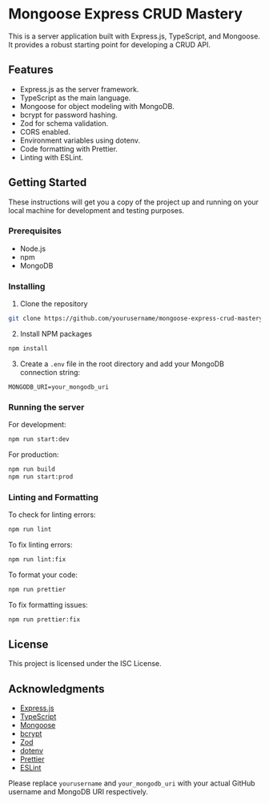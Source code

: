 <!-- Mongoose Express CRUD Mastery
This is a server application built with Express.js, TypeScript, and Mongoose. It provides a robust starting point for developing a CRUD API.

Features
Express.js as the server framework.
TypeScript as the main language.
Mongoose for object modeling with MongoDB.
bcrypt for password hashing.
Zod for schema validation.
CORS enabled.
Environment variables using dotenv.
Code formatting with Prettier.
Linting with ESLint.
Getting Started
These instructions will get you a copy of the project up and running on your local machine for development and testing purposes.

Prerequisites
Node.js
npm
MongoDB
Installing
Clone the repository
Install NPM packages
Create a .env file in the root directory and add your MongoDB connection string:
Running the server
For development:
For production:
Linting and Formatting
To check for linting errors:
To fix linting errors:
To format your code:
To fix formatting issues:
License
This project is licensed under the ISC License.

Acknowledgments
Express.js
TypeScript
Mongoose
bcrypt
Zod
dotenv
Prettier
ESLint
Please replace yourusername and your_mongodb_uri with your actual GitHub username and MongoDB URI respectively. -->



# Mongoose Express CRUD Mastery

This is a server application built with Express.js, TypeScript, and Mongoose. It provides a robust starting point for developing a CRUD API.

## Features

- Express.js as the server framework.
- TypeScript as the main language.
- Mongoose for object modeling with MongoDB.
- bcrypt for password hashing.
- Zod for schema validation.
- CORS enabled.
- Environment variables using dotenv.
- Code formatting with Prettier.
- Linting with ESLint.

## Getting Started

These instructions will get you a copy of the project up and running on your local machine for development and testing purposes.

### Prerequisites

- Node.js
- npm
- MongoDB

### Installing

1. Clone the repository
```bash
git clone https://github.com/yourusername/mongoose-express-crud-mastery.git
```

2. Install NPM packages
```bash
npm install
```

3. Create a `.env` file in the root directory and add your MongoDB connection string:
```
MONGODB_URI=your_mongodb_uri
```

### Running the server

For development:
```bash
npm run start:dev
```

For production:
```bash
npm run build
npm run start:prod
```

### Linting and Formatting

To check for linting errors:
```bash
npm run lint
```

To fix linting errors:
```bash
npm run lint:fix
```

To format your code:
```bash
npm run prettier
```

To fix formatting issues:
```bash
npm run prettier:fix
```

## License

This project is licensed under the ISC License. 

## Acknowledgments

- [Express.js](https://expressjs.com/)
- [TypeScript](https://www.typescriptlang.org/)
- [Mongoose](https://mongoosejs.com/)
- [bcrypt]( https://www.npmjs.com/package/bcrypt)
- [Zod]( https://www.npmjs.com/package/zod)
- [dotenv](https://www.npmjs.com/package/dotenv)
- [Prettier](https://prettier.io/)
- [ESLint](https://eslint.org/)


Please replace `yourusername` and `your_mongodb_uri` with your actual GitHub username and MongoDB URI respectively.




